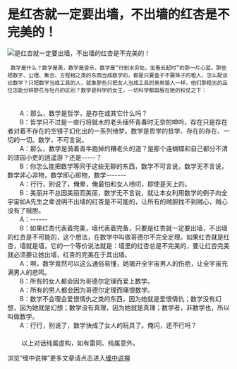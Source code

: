 是红杏就一定要出墙，不出墙的红杏是不完美的！
====

			

                                                                    




![是红杏就一定要出墙，不出墙的红杏是不完美的！](http://simg.sinajs.cn/blog7style/images/common/sg_trans.gif)




                                                           




                                                           




     数学是什么？数学是美，数学是音乐，数学是“行到水穷处，坐看云起时”的那一片心蓝。那些把数字、公理、集合、方程根之类的东西当成数学的，都是只要盒子不要珠子的粗人，怎么配谈论数学？只把数学当成工具的人，就象那些只把女人当成工具的臭男猿人一样，他们那粗劣的品位怎能分辨野花与牡丹的区别？数学是科学的女王，一切科学都臣服在她的权仗之下：  
　　  
　　A：那么，数学是哲学，是存在或其它什么吗？  
　　B：哲学只不过是一些行将就木的老头缅怀青春时无奈的呻吟，存在只是存在者对着不存在的空镜子幻化出的一系列绮梦。数学是哲学的哲学、存在的存在、一切的一切。数学，不可言说。  
　　A：那么，数学是骑着青牛跑掉的糟老头的道？是那个连蝴蝶和自己都分不清的漆园小吏的逍遥游？还是-----？  
　　B：你怎么能把数学等同于这些无聊的东西，数学不可言说，数学无不言说，数学非心非物，数学即心即物，数学-------  
　　A：行行，别说了，俺晕，俺最怕和女人唠叨，即使是天上的。  
　　B：美丽并不总因美丽而美丽，数学无不言说，就让本女利用数学的例子向全宇宙如A先生之辈说明不出墙的红杏是不可能的，让所有的贼胆找不到贼心，贼心没有了贼胆。  
　　A：------  
　　B：如果红杏代表着完美，墙代表着完备，只要是红杏就一定要出墙，不出墙的红杏是不可能的，这个想法，在数学中叫做哥德尔不完全定理。如果红杏就是红杏，墙就是墙，它的一个等价说法就是：墙里的红杏总是不完美的，要让红杏完美就必须要让她出墙，红杏的完美在于其出墙。  
　　A：啊，数学竟然可以这么通俗易懂，她揭开全宇宙男人的伤疤，让全宇宙充满男人的悲鸣。  
　　B：所有的女人都会因为哥德尔定理而爱上数学。  
　　A：所有的男人都会因为哥德尔定理而痛恨数学。  
　　B：数学不会理会爱恨情仇之类的东西，因为她就是爱恨情仇；数学没有幻想，因为她就是幻想；数学没有真理，因为她就是真理；数学者，非数学也，所以叫做数学。  
　　A：行行，别说了，数学快成了女人的玩具了。俺闪，还不行吗？  
　　  
　　 以上对话纯属虚构，如有雷同、纯属意外。







浏览“缠中说禅”更多文章请点击进入[缠中说禅](http://blog.sina.com.cn/m/chzhshch)




  




